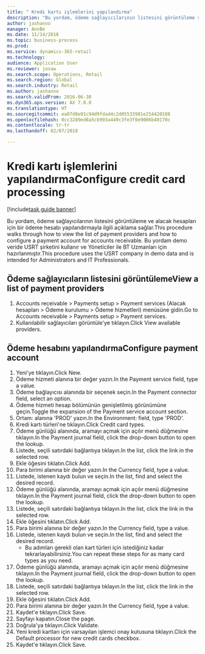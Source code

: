 ```yaml
--- 
title: " Kredi kartı işlemlerini yapılandırma"
description: "Bu yordam, ödeme sağlayıcılarının listesini görüntüleme ve alacak hesapları için bir ödeme hesabı yapılandırmayla ilgili açıklama sağlar."
author: jashanno
manager: AnnBe
ms.date: 11/14/2016
ms.topic: business-process
ms.prod: 
ms.service: dynamics-365-retail
ms.technology: 
audience: Application User
ms.reviewer: josaw
ms.search.scope: Operations, Retail
ms.search.region: Global
ms.search.industry: Retail
ms.author: jashanno
ms.search.validFrom: 2016-06-30
ms.dyn365.ops.version: AX 7.0.0
ms.translationtype: HT
ms.sourcegitcommit: ea07d8e91c94d9fdad4c2d05533981e254420188
ms.openlocfilehash: 0cc3289ed8a5cb993a449c3fe3f0e9006b40170c
ms.contentlocale: tr-tr
ms.lasthandoff: 02/07/2018

---
```

# <a name="configure-credit-card-processing"></a><span data-ttu-id="c220b-103"> Kredi kartı işlemlerini yapılandırma</span><span class="sxs-lookup"><span data-stu-id="c220b-103">Configure credit card processing</span></span>

[!include[task guide banner](../includes/task-guide-banner.md)]

<span data-ttu-id="c220b-104">Bu yordam, ödeme sağlayıcılarının listesini görüntüleme ve alacak hesapları için bir ödeme hesabı yapılandırmayla ilgili açıklama sağlar.</span><span class="sxs-lookup"><span data-stu-id="c220b-104">This procedure walks through how to view the list of payment providers and how to configure a payment account for accounts receivable.</span></span> <span data-ttu-id="c220b-105">Bu yordam demo veride USRT şirketini kullanır ve Yöneticiler ile BT Uzmanları için hazırlanmıştır.</span><span class="sxs-lookup"><span data-stu-id="c220b-105">This procedure uses the USRT company in demo data and is intended for Administrators and IT Professionals.</span></span>


## <a name="view-a-list-of-payment-providers"></a><span data-ttu-id="c220b-106">Ödeme sağlayıcıların listesini görüntüleme</span><span class="sxs-lookup"><span data-stu-id="c220b-106">View a list of payment providers</span></span>
1. <span data-ttu-id="c220b-107">Accounts receivable > Payments setup > Payment services (Alacak hesapları > Ödeme kurulumu > Ödeme hizmetleri) menüsüne gidin.</span><span class="sxs-lookup"><span data-stu-id="c220b-107">Go to Accounts receivable > Payments setup > Payment services.</span></span>
2. <span data-ttu-id="c220b-108">Kullanılabilir sağlayıcıları görüntüle'ye tıklayın.</span><span class="sxs-lookup"><span data-stu-id="c220b-108">Click View available providers.</span></span>

## <a name="configure-payment-account"></a><span data-ttu-id="c220b-109">Ödeme hesabını yapılandırma</span><span class="sxs-lookup"><span data-stu-id="c220b-109">Configure payment account</span></span>
1. <span data-ttu-id="c220b-110">Yeni'ye tıklayın.</span><span class="sxs-lookup"><span data-stu-id="c220b-110">Click New.</span></span>
2. <span data-ttu-id="c220b-111">Ödeme hizmeti alanına bir değer yazın.</span><span class="sxs-lookup"><span data-stu-id="c220b-111">In the Payment service field, type a value.</span></span>
3. <span data-ttu-id="c220b-112">Ödeme bağlayıcısı alanında bir seçenek seçin.</span><span class="sxs-lookup"><span data-stu-id="c220b-112">In the Payment connector field, select an option.</span></span>
4. <span data-ttu-id="c220b-113">Ödeme hizmeti hesap bölümünün genişletilmiş görünümüne geçin.</span><span class="sxs-lookup"><span data-stu-id="c220b-113">Toggle the expansion of the Payment service account section.</span></span>
5. <span data-ttu-id="c220b-114">Ortam: alanına 'PROD' yazın.</span><span class="sxs-lookup"><span data-stu-id="c220b-114">In the Environment: field, type 'PROD'.</span></span>
6. <span data-ttu-id="c220b-115">Kredi kartı türleri'ne tıklayın.</span><span class="sxs-lookup"><span data-stu-id="c220b-115">Click Credit card types.</span></span>
7. <span data-ttu-id="c220b-116">Ödeme günlüğü alanında, aramayı açmak için açılır menü düğmesine tıklayın.</span><span class="sxs-lookup"><span data-stu-id="c220b-116">In the Payment journal field, click the drop-down button to open the lookup.</span></span>
8. <span data-ttu-id="c220b-117">Listede, seçili satırdaki bağlantıya tıklayın.</span><span class="sxs-lookup"><span data-stu-id="c220b-117">In the list, click the link in the selected row.</span></span>
9. <span data-ttu-id="c220b-118">Ekle öğesini tıklatın.</span><span class="sxs-lookup"><span data-stu-id="c220b-118">Click Add.</span></span>
10. <span data-ttu-id="c220b-119">Para birimi alanına bir değer yazın.</span><span class="sxs-lookup"><span data-stu-id="c220b-119">In the Currency field, type a value.</span></span>
11. <span data-ttu-id="c220b-120">Listede, istenen kaydı bulun ve seçin.</span><span class="sxs-lookup"><span data-stu-id="c220b-120">In the list, find and select the desired record.</span></span>
12. <span data-ttu-id="c220b-121">Ödeme günlüğü alanında, aramayı açmak için açılır menü düğmesine tıklayın.</span><span class="sxs-lookup"><span data-stu-id="c220b-121">In the Payment journal field, click the drop-down button to open the lookup.</span></span>
13. <span data-ttu-id="c220b-122">Listede, seçili satırdaki bağlantıya tıklayın.</span><span class="sxs-lookup"><span data-stu-id="c220b-122">In the list, click the link in the selected row.</span></span>
14. <span data-ttu-id="c220b-123">Ekle öğesini tıklatın.</span><span class="sxs-lookup"><span data-stu-id="c220b-123">Click Add.</span></span>
15. <span data-ttu-id="c220b-124">Para birimi alanına bir değer yazın.</span><span class="sxs-lookup"><span data-stu-id="c220b-124">In the Currency field, type a value.</span></span>
16. <span data-ttu-id="c220b-125">Listede, istenen kaydı bulun ve seçin.</span><span class="sxs-lookup"><span data-stu-id="c220b-125">In the list, find and select the desired record.</span></span>
    * <span data-ttu-id="c220b-126">Bu adımları gerekli olan kart türleri için istediğiniz kadar tekrarlayabilirsiniz.</span><span class="sxs-lookup"><span data-stu-id="c220b-126">You can repeat these steps for as many card types as you need.</span></span>  
17. <span data-ttu-id="c220b-127">Ödeme günlüğü alanında, aramayı açmak için açılır menü düğmesine tıklayın.</span><span class="sxs-lookup"><span data-stu-id="c220b-127">In the Payment journal field, click the drop-down button to open the lookup.</span></span>
18. <span data-ttu-id="c220b-128">Listede, seçili satırdaki bağlantıya tıklayın.</span><span class="sxs-lookup"><span data-stu-id="c220b-128">In the list, click the link in the selected row.</span></span>
19. <span data-ttu-id="c220b-129">Ekle öğesini tıklatın.</span><span class="sxs-lookup"><span data-stu-id="c220b-129">Click Add.</span></span>
20. <span data-ttu-id="c220b-130">Para birimi alanına bir değer yazın.</span><span class="sxs-lookup"><span data-stu-id="c220b-130">In the Currency field, type a value.</span></span>
21. <span data-ttu-id="c220b-131">Kaydet'e tıklayın.</span><span class="sxs-lookup"><span data-stu-id="c220b-131">Click Save.</span></span>
22. <span data-ttu-id="c220b-132">Sayfayı kapatın.</span><span class="sxs-lookup"><span data-stu-id="c220b-132">Close the page.</span></span>
23. <span data-ttu-id="c220b-133">Doğrula'ya tıklayın.</span><span class="sxs-lookup"><span data-stu-id="c220b-133">Click Validate.</span></span>
24. <span data-ttu-id="c220b-134">Yeni kredi kartları için varsayılan işlemci onay kutusuna tıklayın.</span><span class="sxs-lookup"><span data-stu-id="c220b-134">Click the Default processor for new credit cards checkbox.</span></span>
25. <span data-ttu-id="c220b-135">Kaydet'e tıklayın.</span><span class="sxs-lookup"><span data-stu-id="c220b-135">Click Save.</span></span>


